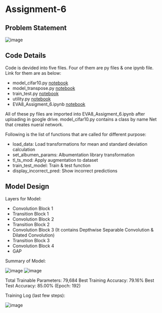 # Assignment-6

## Problem Statement

![image](https://user-images.githubusercontent.com/120099863/216579996-6a432d27-6a8c-4417-9a83-9a331abe4f04.png)

## Code Details

Code is devided into five files. Four of them are py files & one ipynb file. Link for them are as below:
  * model_cifar10.py [notebook](model_cifar10.py)
  * model_transpose.py [notebook](model_transpose.py)
  * train_test.py [notebook](train_test.py)
  * utility.py [notebook](utility.py)
  * EVA8_Assigment_6.ipynb [notebook](EVA8_Assigment_6.ipynb)
  
All of these py files are imported into EVA8_Assigment_6.ipynb after uploading in google drive. model_cifar10.py contains a class by name Net that creates nueral network.

Following is the list of functions that are called for different purpose:
  * load_data: Load transformations for mean and standard deviation calculation
  * set_albumen_params: Albumentation library transformation
  * tl_ts_mod: Apply augmentation to dataset
  * train_test_model: Train & test function
  * display_incorrect_pred: Show incorrect predictions

## Model Design

Layers for Model:
 * Convolution Block 1
 * Transition Block 1
 * Convolution Block 2
 * Transition Block 2
 * Convolution Block 3 (It contains Depthwise Separable Convolution & Dilated Convolution)
 * Transition Block 3
 * Convolution Block 4
 * GAP

Summary of Model:

![image](https://user-images.githubusercontent.com/120099863/216589699-753def6b-c3af-4110-a830-049cb3bbbcca.png)
![image](https://user-images.githubusercontent.com/120099863/216589870-5a636741-da01-40ad-a02f-f67fa832172f.png)


Total Trainable Parameters: 79,684
Best Training Accuracy: 79.16%
Best Test Accuracy: 85.00% (Epoch: 192)

Training Log (last few steps):

![image](https://user-images.githubusercontent.com/120099863/216589237-7c887547-83e8-4850-b53f-7598ae29f9a1.png)




